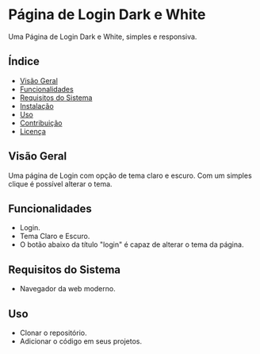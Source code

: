 # Página de Login Dark e White

Uma Página de Login Dark e White, simples e responsiva.

## Índice

- [Visão Geral](#visão-geral)
- [Funcionalidades](#funcionalidades)
- [Requisitos do Sistema](#requisitos-do-sistema)
- [Instalação](#instalação)
- [Uso](#uso)
- [Contribuição](#contribuição)
- [Licença](#licença)

## Visão Geral

Uma página de Login com opção de tema claro e escuro. Com um simples clique é possível alterar o tema.

## Funcionalidades

- Login.
- Tema Claro e Escuro.
- O botão abaixo da título "login" é capaz de alterar o tema da página.

## Requisitos do Sistema

- Navegador da web moderno.

## Uso

- Clonar o repositório.
- Adicionar o código em seus projetos.
